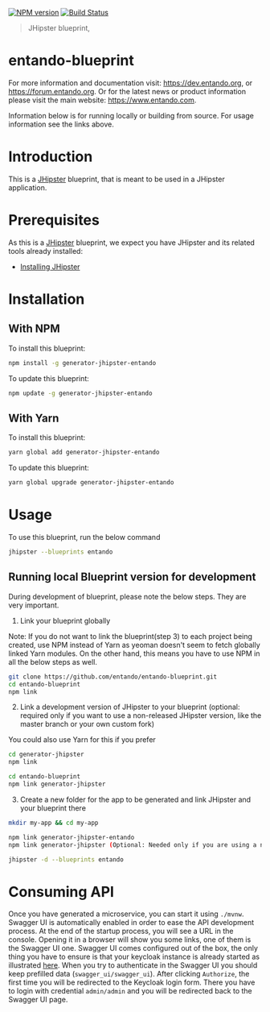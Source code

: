 [![NPM version][npm-image]][npm-url] [![Build Status][github-actions-generator-image]][github-actions-url]
> JHipster blueprint,

# entando-blueprint
For more information and documentation visit:  https://dev.entando.org, or https://forum.entando.org. Or for the latest news or product information please visit the main website: https://www.entando.com.

Information below is for running locally or building from source. For usage information see the links above.

# Introduction

This is a [JHipster](https://www.jhipster.tech/) blueprint, that is meant to be used in a JHipster application.

# Prerequisites

As this is a [JHipster](https://www.jhipster.tech/) blueprint, we expect you have JHipster and its related tools already installed:

- [Installing JHipster](https://www.jhipster.tech/installation/)

# Installation

## With NPM

To install this blueprint:

```bash
npm install -g generator-jhipster-entando
```

To update this blueprint:

```bash
npm update -g generator-jhipster-entando
```

## With Yarn

To install this blueprint:

```bash
yarn global add generator-jhipster-entando
```

To update this blueprint:

```bash
yarn global upgrade generator-jhipster-entando
```

# Usage
To use this blueprint, run the below command

```bash
jhipster --blueprints entando
```


## Running local Blueprint version for development

During development of blueprint, please note the below steps. They are very important.

1. Link your blueprint globally

Note: If you do not want to link the blueprint(step 3) to each project being created, use NPM instead of Yarn as yeoman doesn't seem to fetch globally linked Yarn modules. On the other hand, this means you have to use NPM in all the below steps as well.

```bash
git clone https://github.com/entando/entando-blueprint.git
cd entando-blueprint
npm link
```

2. Link a development version of JHipster to your blueprint (optional: required only if you want to use a non-released JHipster version, like the master branch or your own custom fork)

You could also use Yarn for this if you prefer

```bash
cd generator-jhipster
npm link

cd entando-blueprint
npm link generator-jhipster
```

3. Create a new folder for the app to be generated and link JHipster and your blueprint there

```bash
mkdir my-app && cd my-app

npm link generator-jhipster-entando
npm link generator-jhipster (Optional: Needed only if you are using a non-released JHipster version)

jhipster -d --blueprints entando

```

# Consuming API

Once you have generated a microservice, you can start it using `./mvnw`. Swagger UI is automatically enabled in order to ease the API development process.
At the end of the startup process, you will see a URL in the console. Opening it in a browser will show you some links, one of them is the Swagger UI one. 
Swagger UI comes configured out of the box, the only thing you have to ensure is that your keycloak instance is already started as illustrated [here](https://dev.entando.org/next/tutorials/backend-developers/run-local.html#running-a-blueprint-generated-microservices-and-micro-frontend-in-local-dev).
When you try to authenticate in the Swagger UI you should keep prefilled data (`swagger_ui/swagger_ui`). After clicking `Authorize`, the first time you will be redirected to the Keycloak login form. There you have to login with credential `admin/admin` and you will be redirected back  to the Swagger UI page. 

[npm-image]: https://img.shields.io/npm/v/generator-jhipster-entando.svg
[npm-url]: https://npmjs.org/package/generator-jhipster-entando
[github-actions-generator-image]: https://github.com/entando/entando-blueprint/workflows/Generator/badge.svg
[github-actions-url]: https://github.com/entando/entando-blueprint/actions
